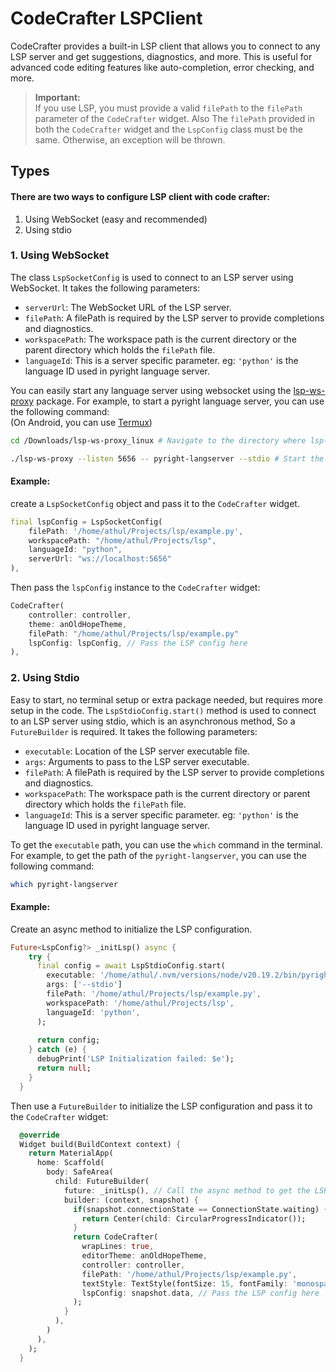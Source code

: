 # CodeCrafter LSPClient
CodeCrafter provides a built-in LSP client that allows you to connect to any LSP server and get suggestions, diagnostics, and more. This is useful for advanced code editing features like auto-completion, error checking, and more.

>**Important:**  
If you use LSP, you must provide a valid `filePath` to the `filePath` parameter of the `CodeCrafter` widget. Also The `filePath` provided in both the `CodeCrafter` widget and the `LspConfig` class must be the same. Otherwise, an exception will be thrown.

## Types
#### There are two ways to configure LSP client with code crafter:
1. Using WebSocket (easy and recommended)
2. Using stdio

### 1. Using WebSocket

The class `LspSocketConfig` is used to connect to an LSP server using WebSocket. It takes the following parameters:
- `serverUrl`: The WebSocket URL of the LSP server.
- `filePath`: A filePath is required by the LSP server to provide completions and diagnostics.
- `workspacePath`: The workspace path is the current directory or the parent directory which holds the `filePath` file.
- `languageId`: This is a server specific parameter. eg: `'python'` is the language ID used in pyright language server.

You can easily start any language server using websocket using the  [lsp-ws-proxy](https://github.com/qualified/lsp-ws-proxy) package. For example, to start a pyright language server, you can use the following command:<br>
(On Android, you can use [Termux](https://github.com/termux/termux-app))

```bash
cd /Downloads/lsp-ws-proxy_linux # Navigate to the directory where lsp-ws-proxy is located

./lsp-ws-proxy --listen 5656 -- pyright-langserver --stdio # Start the pyright language server on port 5656
```

#### Example:
create a `LspSocketConfig` object and pass it to the `CodeCrafter` widget.

```dart
final lspConfig = LspSocketConfig(
    filePath: '/home/athul/Projects/lsp/example.py',
    workspacePath: "/home/athul/Projects/lsp",
    languageId: "python",
    serverUrl: "ws://localhost:5656"
),
```
Then pass the `lspConfig` instance to the `CodeCrafter` widget:

```dart
CodeCrafter(
    controller: controller,
    theme: anOldHopeTheme,
    filePath: "/home/athul/Projects/lsp/example.py"
    lspConfig: lspConfig, // Pass the LSP config here
),
```

### 2. Using Stdio

Easy to start, no terminal setup or extra package needed, but requires more setup in the code. The `LspStdioConfig.start()` method is used to connect to an LSP server using stdio, which is an asynchronous method, So a `FutureBuilder` is required. It takes the following parameters:
- `executable`: Location of the LSP server executable file.
- `args`: Arguments to pass to the LSP server executable.
- `filePath`: A filePath is required by the LSP server to provide completions and diagnostics.
- `workspacePath`: The workspace path is the current directory or parent directory which holds the `filePath` file.
- `languageId`: This is a server specific parameter. eg: `'python'` is the language ID used in pyright language server.

To get the `executable` path, you can use the `which` command in the terminal. For example, to get the path of the `pyright-langserver`, you can use the following command:

```bash
which pyright-langserver
```

#### Example:
Create an async method to initialize the LSP configuration.
```dart
Future<LspConfig?> _initLsp() async {
    try {
      final config = await LspStdioConfig.start(
        executable: '/home/athul/.nvm/versions/node/v20.19.2/bin/pyright-langserver',
        args: ['--stdio']
        filePath: '/home/athul/Projects/lsp/example.py',
        workspacePath: '/home/athul/Projects/lsp',
        languageId: 'python',
      );
      
      return config;
    } catch (e) {
      debugPrint('LSP Initialization failed: $e');
      return null;
    }
  }
  ```
  Then use a `FutureBuilder` to initialize the LSP configuration and pass it to the `CodeCrafter` widget:
```dart
  @override
  Widget build(BuildContext context) {
    return MaterialApp(
      home: Scaffold(
        body: SafeArea(
          child: FutureBuilder(
            future: _initLsp(), // Call the async method to get the LSP config
            builder: (context, snapshot) {
              if(snapshot.connectionState == ConnectionState.waiting) {
                return Center(child: CircularProgressIndicator());
              }
              return CodeCrafter(
                wrapLines: true,
                editorTheme: anOldHopeTheme,
                controller: controller,
                filePath: '/home/athul/Projects/lsp/example.py',
                textStyle: TextStyle(fontSize: 15, fontFamily: 'monospace'),
                lspConfig: snapshot.data, // Pass the LSP config here
              );
            }
          ),
        ) 
      ),
    );
  }
